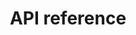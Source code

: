 ---
pcx_content_type: navigation
title: API reference
external_link: https://developers.cloudflare.com/api/operations/notification-alert-types-get-alert-types
weight: 5
_build:
  publishResources: false
  render: never
---